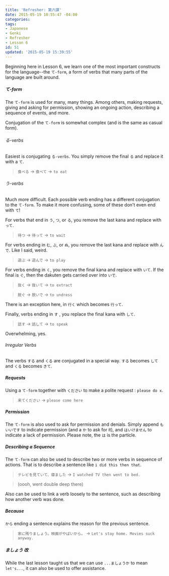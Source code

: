 ```yaml
---
title: 'Refresher: 第六課'
date: 2015-05-19 10:55:47 -04:00
categories:
tags:
- Japanese
- Genki
- Refresher
- Lesson 6
id: 51
updated: '2015-05-19 15:39:55'
---
```


Beginning here in Lesson 6, we learn one of the most important constructs for the language--the `て-form`, a form of verbs that many parts of the language are built around.

##### て-form

The `て-form` is used for many, many things. Among others, making requests, giving and asking for permission, showing an ongoing action, describing a sequence of events, and more.

Conjugation of the `て-form` is somewhat complex (and is the same as casual form).

###### る-verbs

Easiest is conjugating `る-verbs`. You simply remove the final `る` and replace it with a `て`.

> `食べる` -> `食べて` -> `to eat`

###### う-verbs

Much more difficult. Each possible verb ending has a different conjugation to the `て-form`. To make it more confusing, some of these don't even end with `て`!

For verbs that end in `う`, `つ`, or `る`, you remove the last kana and replace with `って`.

> `待つ` -> `待って` -> `to wait`

For verbs ending in `む`, `ぶ`, or `ぬ`, you remove the last kana and replace with `んで`. Like I said, weird.

> `遊ぶ` -> `遊んで` -> `to play`

For verbs ending in `く`, you remove the final kana and replace with `いて`. If the final is `ぐ`, then the dakuten gets carried over into `いで`.

> `抜く` -> `抜いて` -> `to extract`

> `脱ぐ` -> `脱いで` -> `to undress`

There is an exception here, in `行く` which becomes `行って`.

Finally, verbs ending in `す` , you replace the final kana with `して`.

> `話す` -> `話して` -> `to speak`

Overwhelming, yes.

###### Irregular Verbs

The verbs `する` and `くる` are conjugated in a special way. `する` becomes `して` and `くる` becomes `きて`.

##### Requests

Using a `て-form` together with `ください` to make a polite request : `please do x`.

> `来てください` -> `please come here`

##### Permission

The `て-form` is also used to ask for permission and denials. Simply append `もいいです` to indicate permission (and a `か` to ask for it), and `はいけません` to indicate a lack of permission. Please note, the `は` is the particle.

##### Describing a Sequence

The `て-form` can also be used to describe two or more verbs in sequence of actions. That is to describe a sentence like `i did this then that`.

> `テレビを見ていて、寝ました` -> `I watched TV then went to bed.`

> (oooh, went double deep there)

Also can be used to link a verb loosely to the sentence, such as describing how another verb was done.

##### Because

`から` ending a sentence explains the reason for the previous sentence.

> `家に残りましょう。映画がやばいから。` -> `Let's stay home. Movies suck anyway.`

##### ましょう 改

While the last lesson taught us that we can use `...ましょうか` to mean `let's...`, it can also be used to offer assistance.
